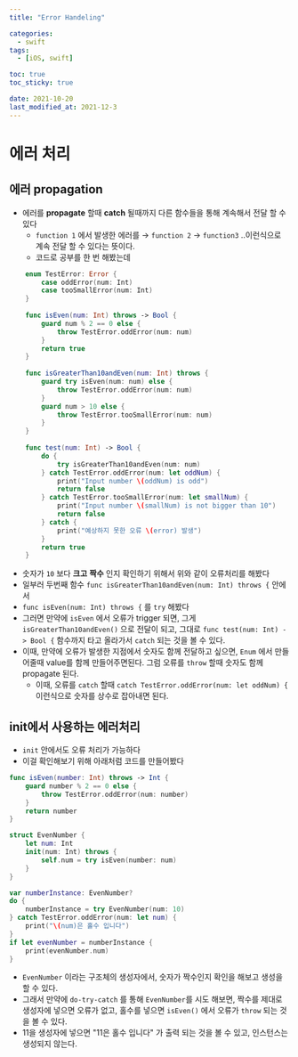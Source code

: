 ```yaml
---
title: "Error Handeling"

categories:
  - swift
tags:
  - [iOS, swift]

toc: true
toc_sticky: true

date: 2021-10-20
last_modified_at: 2021-12-3
---
```

# 에러 처리

## 에러 propagation

- 에러를 **propagate** 할때 **catch** 될때까지 다른 함수들을 통해 계속해서 전달 할 수 있다
    - `function 1` 에서 발생한 에러를 → `function 2` → `function3` ..이런식으로 계속 전달 할 수 있다는 뜻이다.
    - 코드로 공부를 한 번 해봤는데
    
```swift
    enum TestError: Error {
        case oddError(num: Int)
        case tooSmallError(num: Int)
    }
    
    func isEven(num: Int) throws -> Bool {
        guard num % 2 == 0 else {
            throw TestError.oddError(num: num)
        }
        return true
    }
    
    func isGreaterThan10andEven(num: Int) throws {
        guard try isEven(num: num) else {
            throw TestError.oddError(num: num)
        }
        guard num > 10 else {
            throw TestError.tooSmallError(num: num)
        }
    }
    
    func test(num: Int) -> Bool {
        do {
            try isGreaterThan10andEven(num: num)
        } catch TestError.oddError(num: let oddNum) {
            print("Input number \(oddNum) is odd")
            return false
        } catch TestError.tooSmallError(num: let smallNum) {
            print("Input number \(smallNum) is not bigger than 10")
            return false
        } catch {
            print("예상하지 못한 오류 \(error) 발생")
        }
        return true
    }
```
- 숫자가 `10` 보다 **크고** **짝수** 인지 확인하기 위해서 위와 같이 오류처리를 해봤다
- 일부러 두번째 함수 `func isGreaterThan10andEven(num: Int) throws {` 안에서
- `func isEven(num: Int) throws {` 를 `try` 해봤다
- 그러면 만약에 `isEven` 에서 오류가 trigger 되면, 그게 `isGreaterThan10andEven()` 으로 전달이 되고, 그대로 `func test(num: Int) -> Bool {` 함수까지 타고 올라가서 `catch` 되는 것을 볼 수 있다.
- 이때, 만약에 오류가 발생한 지점에서 숫자도 함께 전달하고 싶으면, `Enum` 에서 만들어줄때 value를 함께 만들어주면된다. 그럼 오류를 `throw` 할때 숫자도 함께 propagate 된다.
    - 이때, 오류를 `catch` 할때 `catch TestError.oddError(num: let oddNum) {` 이런식으로 숫자를 상수로 잡아내면 된다.
## init에서 사용하는 에러처리

- `init` 안에서도 오류 처리가 가능하다
- 이걸 확인해보기 위해 아래처럼 코드를 만들어봤다
        

```swift
func isEven(number: Int) throws -> Int {
    guard number % 2 == 0 else {
        throw TestError.oddError(num: number)
    }
    return number
}

struct EvenNumber {
    let num: Int
    init(num: Int) throws {
        self.num = try isEven(number: num)
    }
}

var numberInstance: EvenNumber?
do {
    numberInstance = try EvenNumber(num: 10)
} catch TestError.oddError(num: let num) {
    print("\(num)은 홀수 입니다")
}
if let evenNumber = numberInstance {
    print(evenNumber.num)
}
```

- `EvenNumber` 이라는 구조체의 생성자에서, 숫자가 짝수인지 확인을 해보고 생성을 할 수 있다.
- 그래서 만약에 `do-try-catch` 를 통해 `EvenNumber`를 시도 해보면, 짝수를 제대로 생성자에 넣으면 오류가 없고, 홀수를 넣으면 `isEven()` 에서 오류가 `throw` 되는 것을 볼 수 있다.
- 11을 생성자에 넣으면 "11은 홀수 입니다" 가 출력 되는 것을 볼 수 있고, 인스턴스는 생성되지 않는다.

